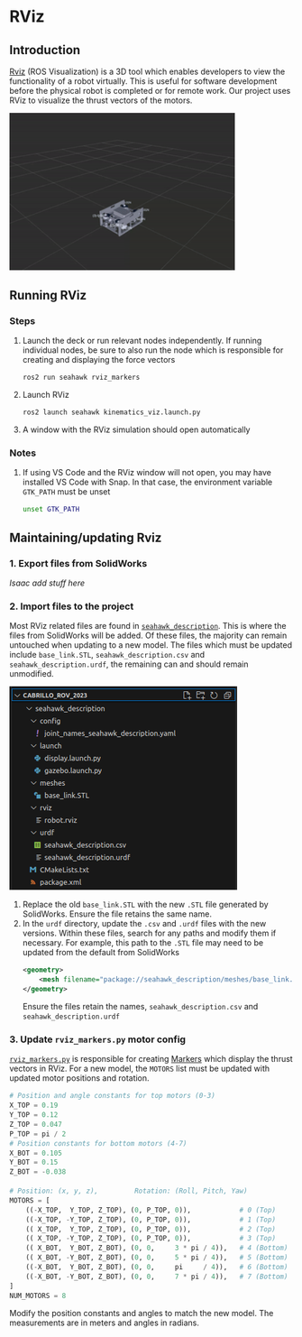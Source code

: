 # RViz

## Introduction
[Rviz](http://wiki.ros.org/rviz) (ROS Visualization) is a 3D tool which enables developers to view the functionality of a robot virtually. This is useful for software development before the physical robot is completed or for remote work. Our project uses RViz to visualize the thrust vectors of the motors.

<img src="img/rviz.gif" width="400">

## Running RViz
### Steps
1. Launch the deck or run relevant nodes independently. If running individual nodes, be sure to also run the node which is responsible for creating and displaying the force vectors
    ```sh
    ros2 run seahawk rviz_markers
    ```
2. Launch RViz
    ```sh
    ros2 launch seahawk kinematics_viz.launch.py
    ```
3. A window with the RViz simulation should open automatically
### Notes
1. If using VS Code and the RViz window will not open, you may have installed VS Code with Snap. In that case, the environment variable `GTK_PATH` must be unset
    ```sh
    unset GTK_PATH
    ```

## Maintaining/updating Rviz

### 1. Export files from SolidWorks
*Isaac add stuff here*

### 2. Import files to the project
Most RViz related files are found in [`seahawk_description`](https://github.com/CabrilloRoboticsClub/cabrillo_rov_2023/tree/main/src/seahawk_description). This is where the files from SolidWorks will be added. Of these files, the majority can remain untouched when updating to a new model. The files which must be updated include `base_link.STL`, `seahawk_description.csv` and `seahawk_description.urdf`, the remaining can and should remain unmodified.

![seahawk_description directory](img/seahawk_description_directory.png)

1. Replace the old `base_link.STL` with the new `.STL` file generated by SolidWorks. Ensure the file retains the same name.
2. In the `urdf` directory, update the `.csv` and `.urdf` files with the new versions. Within these files, search for any paths and modify them if necessary. For example, this path to the `.STL` file may need to be updated from the default from SolidWorks
    ```xml
    <geometry>
        <mesh filename="package://seahawk_description/meshes/base_link.STL" />
    </geometry>
    ```
    Ensure the files retain the names, `seahawk_description.csv` and `seahawk_description.urdf`

### 3. Update `rviz_markers.py` motor config
[`rviz_markers.py`](https://github.com/CabrilloRoboticsClub/cabrillo_rov_2023/blob/main/src/seahawk/seahawk_deck/rviz_markers.py) is responsible for creating [Markers](http://wiki.ros.org/rviz/DisplayTypes/Marker) which display the thrust vectors in RViz. For a new model, the `MOTORS` list must be updated with updated motor positions and rotation.
```py
# Position and angle constants for top motors (0-3)
X_TOP = 0.19
Y_TOP = 0.12
Z_TOP = 0.047
P_TOP = pi / 2
# Position constants for bottom motors (4-7)
X_BOT = 0.105
Y_BOT = 0.15
Z_BOT = -0.038

# Position: (x, y, z),         Rotation: (Roll, Pitch, Yaw)
MOTORS = [
    ((-X_TOP,  Y_TOP, Z_TOP), (0, P_TOP, 0)),            # 0 (Top)
    ((-X_TOP, -Y_TOP, Z_TOP), (0, P_TOP, 0)),            # 1 (Top)
    (( X_TOP,  Y_TOP, Z_TOP), (0, P_TOP, 0)),            # 2 (Top)
    (( X_TOP, -Y_TOP, Z_TOP), (0, P_TOP, 0)),            # 3 (Top)
    (( X_BOT,  Y_BOT, Z_BOT), (0, 0,     3 * pi / 4)),   # 4 (Bottom)
    (( X_BOT, -Y_BOT, Z_BOT), (0, 0,     5 * pi / 4)),   # 5 (Bottom)    
    ((-X_BOT,  Y_BOT, Z_BOT), (0, 0,     pi     / 4)),   # 6 (Bottom)
    ((-X_BOT, -Y_BOT, Z_BOT), (0, 0,     7 * pi / 4)),   # 7 (Bottom)
]
NUM_MOTORS = 8
```
Modify the position constants and angles to match the new model. The measurements are in meters and angles in radians.
